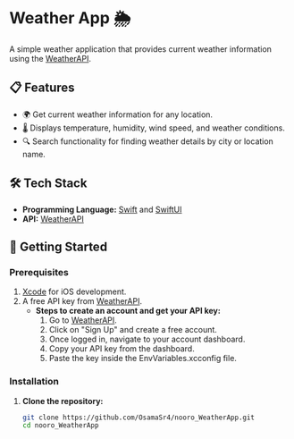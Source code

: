 # Weather App 🌦️
A simple weather application that provides current weather information using the [WeatherAPI](https://www.weatherapi.com/docs/).

## 📋 Features
- 🌍 Get current weather information for any location.
- 🌡️ Displays temperature, humidity, wind speed, and weather conditions.
- 🔍 Search functionality for finding weather details by city or location name.

## 🛠️ Tech Stack
- **Programming Language:** [Swift](https://developer.apple.com/swift/) and [SwiftUI](https://developer.apple.com/documentation/swiftui/)
- **API:** [WeatherAPI](https://www.weatherapi.com/)

## 🚀 Getting Started

### Prerequisites
1. [Xcode](https://developer.apple.com/xcode/) for iOS development.
2. A free API key from [WeatherAPI](https://www.weatherapi.com/).  
   - **Steps to create an account and get your API key:**
     1. Go to [WeatherAPI](https://www.weatherapi.com/).
     2. Click on "Sign Up" and create a free account.
     3. Once logged in, navigate to your account dashboard.
     4. Copy your API key from the dashboard.
     5. Paste the key inside the EnvVariables.xcconfig file.

### Installation
1. **Clone the repository:**
   ```bash
   git clone https://github.com/OsamaSr4/nooro_WeatherApp.git
   cd nooro_WeatherApp
